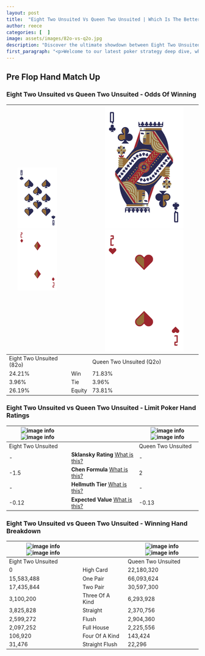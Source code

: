 ```yaml
---
layout: post
title:  "Eight Two Unsuited Vs Queen Two Unsuited | Which Is The Better Hand In Poker? A Complete Guide"
author: reece
categories: [  ]
image: assets/images/82o-vs-q2o.jpg
description: "Discover the ultimate showdown between Eight Two Unsuited and Queen Two Unsuited in poker! Uncover the odds, strategies, and scenarios where one hand triumphs over the other. Get ready to up your poker game with this thrilling analysis."
first_paragraph: "<p>Welcome to our latest poker strategy deep dive, where we're pitting two distinct hands against each other in a high-stakes showdown: Eight Two Unsuited vs Queen Two Unsuited.</p><p>In the dynamic world of poker, every decision counts, and knowing which hand holds the upper hand is key to your success at the table.</p><p>In this article, we'll dissect these two hands, explore the scenarios where one dominates the other, and equip you with the knowledge to make strategic choices that can tip the odds in your favor.</p><p>Get ready to unravel the intriguing dynamics of these poker hands and elevate your game to new heights.</p>"
---
```




[comment]: # (sp0)

## Pre Flop Hand Match Up

<div class="table hand-ratings" markdown="1"> 



### Eight Two Unsuited vs Queen Two Unsuited - Odds Of Winning


    
| ![image info](assets/images/hand1/8.png) ![image info](assets/images/hand1/2o.png) |  | ![image info](assets/images/hand2/q.png) ![image info](assets/images/hand2/2o.png) |
| -------- | -------- | -------- |
| Eight Two Unsuited (82o) |  | Queen Two Unsuited (Q2o) |
| 24.21% | Win | 71.83% |
| 3.96% | Tie | 3.96% |
| 26.19% | Equity | 73.81% |




[comment]: # (sp1)



### Eight Two Unsuited vs Queen Two Unsuited - Limit Poker Hand Ratings


    
| ![image info](https://www.riverpairs.com/assets/images/hand1/8.png) ![image info](https://www.riverpairs.com/assets/images/hand1/2o.png) |  | ![image info](https://www.riverpairs.com/assets/images/hand2/q.png) ![image info](https://www.riverpairs.com/assets/images/hand2/2o.png) |
| -------- | -------- | -------- |
| Eight Two Unsuited |  | Queen Two Unsuited |
| - | **Sklansky Rating** [What is this?](/sklansky-rating-explained) | - |
| -1.5 | **Chen Formula** [What is this?](/chen-formula-explained) | 2 |
| - | **Hellmuth Tier** [What is this?](/Hellmuth-tier-explained) | - |
| -0.12 | **Expected Value** [What is this?](/expected-value-explained) | -0.13 |




[comment]: # (sp2)



### Eight Two Unsuited vs Queen Two Unsuited - Winning Hand Breakdown


    
| ![image info](https://www.riverpairs.com/assets/images/hand1/8.png) ![image info](https://www.riverpairs.com/assets/images/hand1/2o.png) |  | ![image info](https://www.riverpairs.com/assets/images/hand2/q.png) ![image info](https://www.riverpairs.com/assets/images/hand2/2o.png) |
| -------- | -------- | -------- |
| Eight Two Unsuited |  | Queen Two Unsuited |
| 0 | High Card | 22,180,320 |
| 15,583,488 | One Pair | 66,093,624 |
| 17,435,844 | Two Pair | 30,597,300 |
| 3,100,200 | Three Of A Kind | 6,293,928 |
| 3,825,828 | Straight | 2,370,756 |
| 2,599,272 | Flush | 2,904,360 |
| 2,097,252 | Full House | 2,225,556 |
| 106,920 | Four Of A Kind | 143,424 |
| 31,476 | Straight Flush | 22,296 |




[comment]: # (sp3)



</div>

[comment]: # (sp4)



[comment]: # (sp5)

